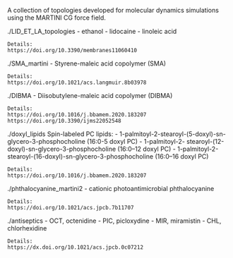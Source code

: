 A collection of topologies developed for molecular dynamics simulations using the MARTINI CG force field.

./LID_ET_LA_topologies
    - ethanol
    - lidocaine
    - linoleic acid

    Details:
    https://doi.org/10.3390/membranes11060410

./SMA_martini
    - Styrene-maleic acid copolymer (SMA)

    Details:
    https://doi.org/10.1021/acs.langmuir.8b03978

./DIBMA
    - Diisobutylene-maleic acid copolymer (DIBMA)

    Details:
    https://doi.org/10.1016/j.bbamem.2020.183207
    https://doi.org/10.3390/ijms22052548

./doxyl_lipids
    Spin-labeled PC lipids:
    - 1-palmitoyl-2-stearoyl-(5-doxyl)-sn-glycero-3-phosphocholine (16:0-5 doxyl PC)
    - 1-palmitoyl-2- stearoyl-(12-doxyl)-sn-glycero-3-phosphocholine (16:0–12 doxyl PC)
    - 1-palmitoyl-2-stearoyl-(16-doxyl)-sn-glycero-3-phosphocholine (16:0–16 doxyl PC)

    Details:
    https://doi.org/10.1016/j.bbamem.2020.183207

./phthalocyanine_martini2
    - cationic photoantimicrobial phthalocyanine

    Details:
    https://doi.org/10.1021/acs.jpcb.7b11707
    
  ./antiseptics
    - OCT, octenidine
    - PIC, picloxydine
    - MIR, miramistin
    - CHL, chlorhexidine
    
    Details:
    https://dx.doi.org/10.1021/acs.jpcb.0c07212
